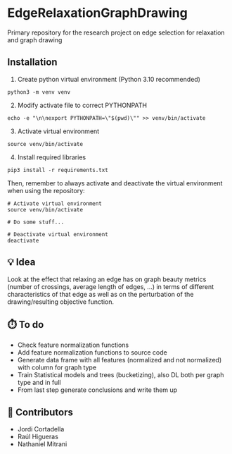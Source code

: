 # EdgeRelaxationGraphDrawing
Primary repository for the research project on edge selection for relaxation and graph drawing

## Installation
1. Create python virtual environment (Python 3.10 recommended)
```{bash}
python3 -m venv venv
```
2. Modify activate file to correct PYTHONPATH
```{bash}
echo -e "\n\nexport PYTHONPATH=\"$(pwd)\"" >> venv/bin/activate
```
3. Activate virtual environment
```{bash}
source venv/bin/activate
```
4. Install required libraries
```{bash}
pip3 install -r requirements.txt
```

Then, remember to always activate and deactivate the virtual environment when using the repository:
```{bash}
# Activate virtual environment
source venv/bin/activate

# Do some stuff...

# Deactivate virtual environment
deactivate
```
## 💡 Idea 
Look at the effect that relaxing an edge has on graph beauty metrics (number of crossings, average length of edges, ...) in terms of different characteristics of that edge as well as on the perturbation of the drawing/resulting objective function.

## ⏱️ To do
- Check feature normalization functions
- Add feature normalization functions to source code
- Generate data frame with all features (normalized and not normalized) with column for graph type
- Train Statistical models and trees (bucketizing), also DL both per graph type and in full
- From last step generate conclusions and write them up

## 👥 Contributors 
- Jordi Cortadella
- Raúl Higueras
- Nathaniel Mitrani

